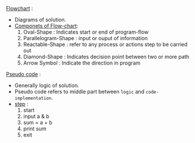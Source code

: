 
<u>Flowchart</u> : 
* Diagrams of solution.
* <u>Componets of Flow-chart</u>: 
    1. Oval-Shape : Indicates start or end of program-flow 
    2. Parallelogram-Shape : input or ouput of information
    3. Reactable-Shape : refer to any process or actions step to be carried out
    4. Diamond-Shape : Indicates decision point between two or more path
    5. Arrow Symbol : Indicate the direction in program 

<u>Pseudo code</u> :
* Generally logic of solution.
* Pseudo code refers to middle part between `logic` and `code-implementation`.
* <u>step</u> : 
    1. start
    2. input a & b
    3. sum = a + b
    4. print sum 
    5. exit 